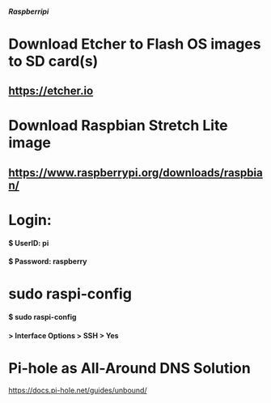 ##### Raspberripi

# Download Etcher to Flash OS images to SD card(s)
## https://etcher.io

# Download Raspbian Stretch Lite image
## https://www.raspberrypi.org/downloads/raspbian/

# Login:
#### $ UserID: pi
#### $ Password: raspberry

# sudo raspi-config
#### $ sudo raspi-config
#### > Interface Options > SSH > Yes




# Pi-hole as All-Around DNS Solution
https://docs.pi-hole.net/guides/unbound/

